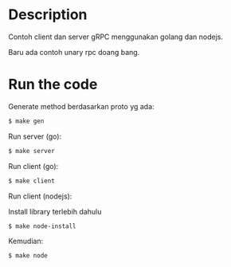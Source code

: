 # Description

Contoh client dan server gRPC menggunakan golang dan nodejs.

Baru ada contoh unary rpc doang bang.

# Run the code

Generate method berdasarkan proto yg ada:

```sh
$ make gen
```

Run server (go):

```sh
$ make server
```

Run client (go):

```sh
$ make client
```

Run client (nodejs):

Install library terlebih dahulu

```sh
$ make node-install
```

Kemudian:

```sh
$ make node
```
